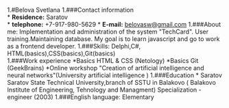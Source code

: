 1.#Belova Svetlana
1.###Contact information   
    * **Residence:**   Saratov  
    * **telephone:**   +7-917-980-5629 
    * **E-mail:**     belovasw@gmail.com
1.###About me:
    Implementation and administration of the system "TechCard". User training.Maintaining database.
    My goal is to learn javascript and go to work as a frontend  developer.
1.###Skills:
    Delphi,C#, HTML(basics),CSS(basics),Git(basics)    
1.###Work experience
    *Basics HTML & CSS (Netology)
    *Basics Git (GeekBrains)
    *Online workshop "Creation of artificial intelligence and neural networks"(University artificial intelligence )
1.###Education
    * Saratov Saratov State Technical University,branch of SSTU in Balakovo ( Balakovo Institute of Engineering, Tehnology and Managment) Specialization - engineer (2003)
1.###English language: Elementary 